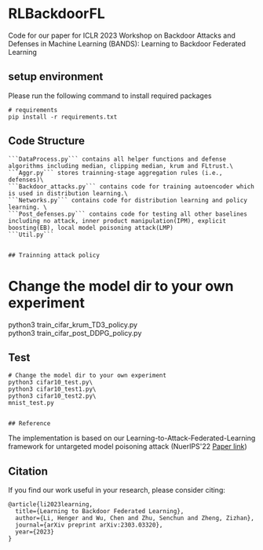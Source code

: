 # RLBackdoorFL

Code for our paper for ICLR 2023 Workshop on Backdoor Attacks and Defenses in Machine Learning (BANDS): Learning to Backdoor Federated Learning
## setup environment

Please run the following command to install required packages

```
# requirements
pip install -r requirements.txt
```

## Code Structure
```
```DataProcess.py``` contains all helper functions and defense algorithms including median, clipping median, krum and FLtrust.\
```Aggr.py``` stores trainning-stage aggregation rules (i.e., defenses)\
```Backdoor_attacks.py``` contains code for training autoencoder which is used in distribution learning.\
```Networks.py``` contains code for distribution learning and policy learning. \
```Post_defenses.py``` contains code for testing all other baselines including no attack, inner product manipulation(IPM), explicit boosting(EB), local model poisoning attack(LMP)
```Util.py``` 


## Trainning attack policy
```
# Change the model dir to your own experiment
python3 train_cifar_krum_TD3_policy.py\
python3 train_cifar_post_DDPG_policy.py




## Test
```
# Change the model dir to your own experiment
python3 cifar10_test.py\
python3 cifar10_test1.py\
python3 cifar10_test2.py\
mnist_test.py


## Reference
```
The implementation is based on our Learning-to-Attack-Federated-Learning framework for untargeted model poisoning attack (NuerIPS'22 [Paper link](https://openreview.net/pdf?id=4OHRr7gmhd4))


## Citation
If you find our work useful in your research, please consider citing:
```
@article{li2023learning,
  title={Learning to Backdoor Federated Learning},
  author={Li, Henger and Wu, Chen and Zhu, Senchun and Zheng, Zizhan},
  journal={arXiv preprint arXiv:2303.03320},
  year={2023}
}
